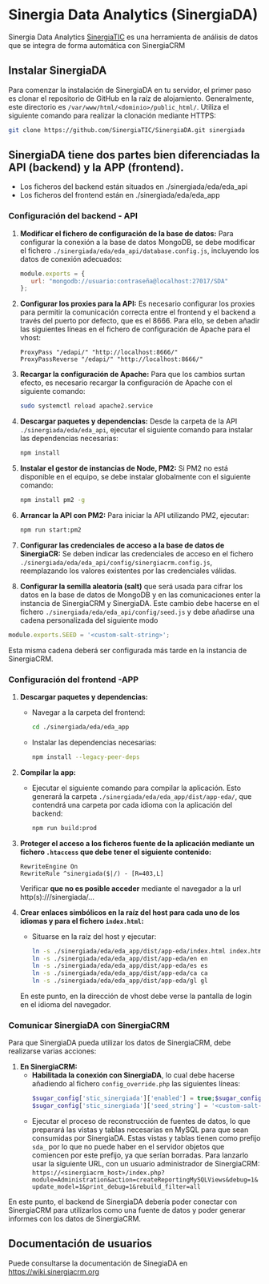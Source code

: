 # Sinergia Data Analytics (SinergiaDA) 

Sinergia Data Analytics [SinergiaTIC](https://sinergiacrm.org/es/sinergia-data-analytics/) es una herramienta de análisis de datos que se integra de forma automática con SinergiaCRM


## Instalar SinergiaDA
Para comenzar la instalación de SinergiaDA en tu servidor, el primer paso es clonar el repositorio de GitHub en la raíz de alojamiento. Generalmente, este directorio es `/var/www/html/<dominio>/public_html/`. Utiliza el siguiente comando para realizar la clonación mediante HTTPS:

```bash
git clone https://github.com/SinergiaTIC/SinergiaDA.git sinergiada
```

## SinergiaDA tiene dos partes bien diferenciadas la API (backend) y la APP (frontend).
- Los ficheros del backend están situados en ./sinergiada/eda/eda_api 
- Los ficheros del frontend están en ./sinergiada/eda/eda_app


### Configuración del backend - API

1. **Modificar el fichero de configuración de la base de datos:** Para configurar la conexión a la base de datos MongoDB, se debe modificar el fichero `./sinergiada/eda/eda_api/database.config.js`, incluyendo los datos de conexión adecuados:

   ```javascript
   module.exports = {
      url: "mongodb://usuario:contraseña@localhost:27017/SDA"
   };
   ```

2. **Configurar los proxies para la API:** Es necesario configurar los proxies para permitir la comunicación correcta entre el frontend y el backend a través del puerto por defecto, que es el 8666. Para ello, se deben añadir las siguientes líneas en el fichero de configuración de Apache para el vhost:

   ```
   ProxyPass "/edapi/" "http://localhost:8666/"
   ProxyPassReverse "/edapi/" "http://localhost:8666/"
   ```

3. **Recargar la configuración de Apache:** Para que los cambios surtan efecto, es necesario recargar la configuración de Apache con el siguiente comando:

   ```bash
   sudo systemctl reload apache2.service
   ```

4. **Descargar paquetes y dependencias:** Desde la carpeta de la API `./sinergiada/eda/eda_api`, ejecutar el siguiente comando para instalar las dependencias necesarias:

   ```bash
   npm install
   ```

5. **Instalar el gestor de instancias de Node, PM2:** Si PM2 no está disponible en el equipo, se debe instalar globalmente con el siguiente comando:

   ```bash
   npm install pm2 -g
   ```

6. **Arrancar la API con PM2:** Para iniciar la API utilizando PM2, ejecutar:

   ```bash
   npm run start:pm2
   ```

7. **Configurar las credenciales de acceso a la base de datos de SinergiaCR:** Se deben indicar las credenciales de acceso en el fichero `./sinergiada/eda/eda_api/config/sinergiacrm.config.js`, reemplazando los valores existentes por las credenciales válidas.

8. **Configurar la semilla aleatoría (salt)** que será usada para cifrar los datos en la base de datos de MongoDB y en las comunicaciones enter la instancia de SinergiaCRM y SinergiaDA. 
Este cambio debe hacerse en el fichero `./sinergiada/eda/eda_api/config/seed.js` y debe añadirse una cadena personalizada del siguiente modo
```javascript
module.exports.SEED = '<custom-salt-string>';
```
Esta misma cadena deberá ser configurada más tarde en la instancia de SinergiaCRM.


### Configuración del frontend -APP

1. **Descargar paquetes y dependencias:**
   - Navegar a la carpeta del frontend:
     ```bash
     cd ./sinergiada/eda/eda_app
     ```
   - Instalar las dependencias necesarias:
     ```bash
     npm install --legacy-peer-deps
     ```

2. **Compilar la app:**
   - Ejecutar el siguiente comando para compilar la aplicación. Esto generará la carpeta `./sinergiada/eda/eda_app/dist/app-eda/`, que contendrá una carpeta por cada idioma con la aplicación del backend:
     ```bash
     npm run build:prod
     ```

3. **Proteger el acceso a los ficheros fuente de la aplicación mediante un fichero `.htaccess` que debe tener el siguiente contenido:**
   ```
   RewriteEngine On
   RewriteRule ^sinergiada($|/) - [R=403,L]
   ```
   Verificar **que no es posible acceder** mediante el navegador a la url http(s)://<servidor>/sinergiada/...

4. **Crear enlaces simbólicos en la raíz del host para cada uno de los idiomas y para el fichero `index.html`:**
   - Situarse en la raíz del host y ejecutar:
     ```bash
     ln -s ./sinergiada/eda/eda_app/dist/app-eda/index.html index.html
     ln -s ./sinergiada/eda/eda_app/dist/app-eda/en en
     ln -s ./sinergiada/eda/eda_app/dist/app-eda/es es
     ln -s ./sinergiada/eda/eda_app/dist/app-eda/ca ca
     ln -s ./sinergiada/eda/eda_app/dist/app-eda/gl gl
     ```

   En este punto, en la dirección de vhost debe verse la pantalla de login en el idioma del navegador.

### Comunicar SinergiaDA con SinergiaCRM
Para que SinergiaDA pueda utilizar los datos de SinergiaCRM, debe realizarse varias  acciones:
   1. **En SinergiaCRM:** 
      - **Habilitada la conexión con SinergiaDA**, lo cual debe hacerse añadiendo al fichero `config_override.php` las siguientes líneas:
         ```php
         $sugar_config['stic_sinergiada']['enabled'] = true;$sugar_config['stic_sinergiada_public']['url']='https://<sinergiada_host>'
         $sugar_config['stic_sinergiada']['seed_string'] = '<custom-salt-string>';
         ```
      - Ejecutar el proceso de reconstrucción de fuentes de datos, lo que preparará las vistas y tablas necesarias en MySQL para que sean consumidas por SinergiaDA. Estas vistas y tablas tienen como prefijo `sda_` por lo que no puede haber en el servidor objetos que comiencen por este prefijo, ya que serían borradas. Para lanzarlo usar la siguiente URL, con un usuario administrador de SinergiaCRM: 
      `https://<sinergiacrm_host>/index.php?module=Administration&action=createReportingMySQLViews&debug=1&update_model=1&print_debug=1&rebuild_filter=all`

En este punto, el backend de SinergiaDA debería poder conectar con SinergiaCRM para utilizarlos como una fuente de datos y poder generar informes con los datos de SinergiaCRM.

## Documentación de usuarios
Puede consultarse la documentación de SinegiaDA en https://wiki.sinergiacrm.org





